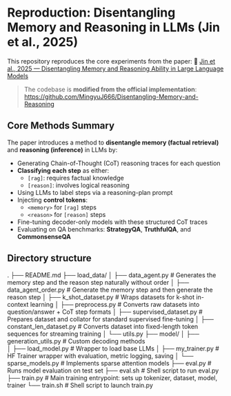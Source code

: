# Reproduction: Disentangling Memory and Reasoning in LLMs (Jin et al., 2025)

This repository reproduces the core experiments from the paper: 📄 [Jin et al., 2025 — Disentangling Memory and Reasoning Ability in Large Language Models](https://arxiv.org/pdf/2411.13504)

> The codebase is **modified from the official implementation**:  
> https://github.com/MingyuJ666/Disentangling-Memory-and-Reasoning

## Core Methods Summary

The paper introduces a method to **disentangle memory (factual retrieval)** and **reasoning (inference)** in LLMs by:
- Generating Chain-of-Thought (CoT) reasoning traces for each question
- **Classifying each step** as either:
  - `[rag]`: requires factual knowledge
  - `[reason]`: involves logical reasoning
- Using LLMs to label steps via a reasoning-plan prompt
- Injecting **control tokens**:
  - `<memory>` for `[rag]` steps
  - `<reason>` for `[reason]` steps
- Fine-tuning decoder-only models with these structured CoT traces
- Evaluating on QA benchmarks: **StrategyQA**, **TruthfulQA**, and **CommonsenseQA**

## Directory structure

.
├── README.md
├── load_data/
│   ├── data_agent.py # Generates the memory step and the reason step naturally without order 
│   ├── data_agent_order.py # Generate the memory step and then generate the reason step
│   ├── k_shot_dataset.py # Wraps datasets for k-shot in-context learning 
│   ├── preprocess.py # Converts raw datasets into question/answer + CoT step formats
│   ├── supervised_dataset.py # Prepares dataset and collator for standard supervised fine-tuning 
│   ├── constant_len_dataset.py # Converts dataset into fixed-length token sequences for streaming training 
│   └── utils.py
├── model/
│   ├── generation_utils.py # Custom decoding methods  
│   ├── load_model.py # Wrapper to load base LLMs 
│   ├── my_trainer.py # HF Trainer wrapper with evaluation, metric logging, saving 
│   └── sparse_models.py # Implements sparse attention models 
├── eval.py # Runs model evaluation on test set 
├── eval.sh # Shell script to run eval.py 
├── train.py # Main training entrypoint: sets up tokenizer, dataset, model, trainer
└── train.sh # Shell script to launch train.py